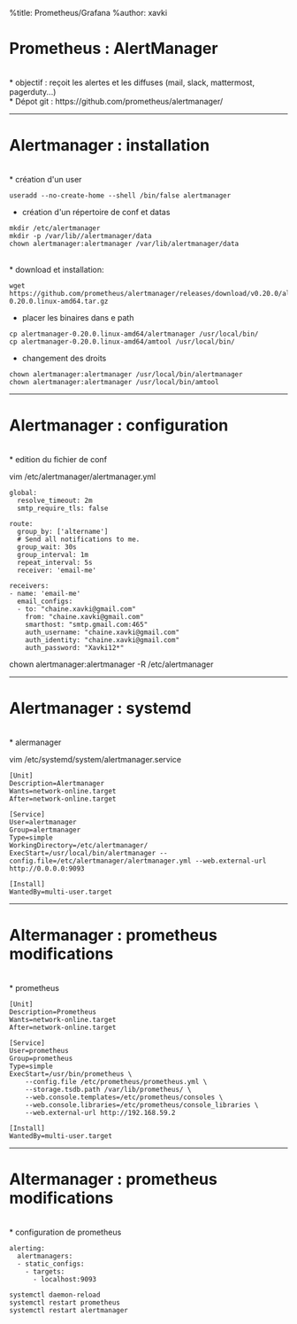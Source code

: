 %title: Prometheus/Grafana
%author: xavki


# Prometheus : AlertManager


<br>
* objectif : reçoit les alertes et les diffuses (mail, slack, mattermost, pagerduty...)

<br>
* Dépot git :
https://github.com/prometheus/alertmanager/



----------------------------------------------------------------------------------------------------------


# Alertmanager : installation


<br>
* création d'un user

```
useradd --no-create-home --shell /bin/false alertmanager
```


* création d'un répertoire de conf et datas

```
mkdir /etc/alertmanager
mkdir -p /var/lib//alertmanager/data
chown alertmanager:alertmanager /var/lib/alertmanager/data
```

<br>
* download et installation:

```
wget https://github.com/prometheus/alertmanager/releases/download/v0.20.0/alertmanager-0.20.0.linux-amd64.tar.gz 
```

* placer les binaires dans e path

```
cp alertmanager-0.20.0.linux-amd64/alertmanager /usr/local/bin/
cp alertmanager-0.20.0.linux-amd64/amtool /usr/local/bin/
```

* changement des droits 

```
chown alertmanager:alertmanager /usr/local/bin/alertmanager
chown alertmanager:alertmanager /usr/local/bin/amtool
```

----------------------------------------------------------------------------------------------------------

# Alertmanager : configuration


<br>
* edition du fichier de conf

vim /etc/alertmanager/alertmanager.yml

```
global:
  resolve_timeout: 2m
  smtp_require_tls: false

route:
  group_by: ['altername']
  # Send all notifications to me.
  group_wait: 30s
  group_interval: 1m
  repeat_interval: 5s
  receiver: 'email-me'

receivers:
- name: 'email-me'
  email_configs:
  - to: "chaine.xavki@gmail.com"
    from: "chaine.xavki@gmail.com"
    smarthost: "smtp.gmail.com:465"
    auth_username: "chaine.xavki@gmail.com"
    auth_identity: "chaine.xavki@gmail.com"
    auth_password: "Xavki12*"
```

chown alertmanager:alertmanager -R /etc/alertmanager

-------------------------------------------------------------------------------------------------------------

# Alertmanager : systemd


<br>
* alermanager

vim /etc/systemd/system/alertmanager.service

```
[Unit]
Description=Alertmanager
Wants=network-online.target
After=network-online.target

[Service]
User=alertmanager
Group=alertmanager
Type=simple
WorkingDirectory=/etc/alertmanager/
ExecStart=/usr/local/bin/alertmanager --config.file=/etc/alertmanager/alertmanager.yml --web.external-url http://0.0.0.0:9093

[Install]
WantedBy=multi-user.target
```

------------------------------------------------------------------------------------------------------------

# Altermanager : prometheus modifications


<br>
* prometheus

```
[Unit]
Description=Prometheus
Wants=network-online.target
After=network-online.target

[Service]
User=prometheus
Group=prometheus
Type=simple
ExecStart=/usr/bin/prometheus \
    --config.file /etc/prometheus/prometheus.yml \
    --storage.tsdb.path /var/lib/prometheus/ \
    --web.console.templates=/etc/prometheus/consoles \
    --web.console.libraries=/etc/prometheus/console_libraries \
    --web.external-url http://192.168.59.2

[Install]
WantedBy=multi-user.target
```

-----------------------------------------------------------------------------------------------------------

# Altermanager : prometheus modifications


<br>
* configuration de prometheus

```
alerting:
  alertmanagers:
  - static_configs:
    - targets:
      - localhost:9093
```

```
systemctl daemon-reload
systemctl restart prometheus
systemctl restart alertmanager
```
